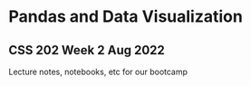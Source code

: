 # Pandas and Data Visualization
## CSS 202 Week 2 Aug 2022
Lecture notes, notebooks, etc for our bootcamp
